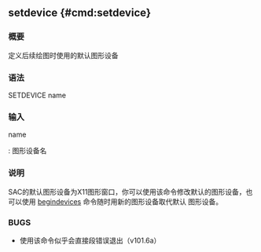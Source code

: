 ## setdevice {#cmd:setdevice}

### 概要

定义后续绘图时使用的默认图形设备

### 语法

SETDEVICE name

### 输入

name

:   图形设备名

### 说明

SAC的默认图形设备为X11图形窗口，你可以使用该命令修改默认的图形设备，也
可以使用 [begindevices](/commands/begindevices.html)
命令随时用新的图形设备取代默认 图形设备。

### BUGS

-   使用该命令似乎会直接段错误退出（v101.6a）


